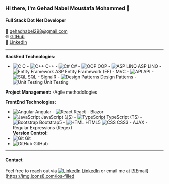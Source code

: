 ### Hi there, I'm Gehad Nabel Moustafa Mohammed 👋

#### Full Stack Dot Net Developer

📧 gehadnabel298@gmail.com  
🌐 [GitHub](https://github.com/GehadNabel24)  
🔗 [LinkedIn](https://linkedin.com/in/gehad-nabel-a772bb213)

---
**BackEnd Technologies:**
- ![C](https://img.icons8.com/color/16/000000/c-programming.png) C  - ![C++](https://img.icons8.com/color/16/000000/c-plus-plus-logo.png) C++  - ![C#](https://img.icons8.com/color/16/000000/c-sharp-logo.png) C#  - ![OOP](https://img.icons8.com/color/16/000000/object.png) OOP  - ![ASP LINQ](https://img.icons8.com/ios-filled/16/000000/code.png) ASP LINQ  - ![Entity Framework](https://img.icons8.com/ios-filled/16/000000/database.png) ASP Entity Framework (EF)  -  MVC  - ![API](https://img.icons8.com/ios-filled/16/000000/api.png) API  - ![SQL](https://img.icons8.com/ios-filled/16/000000/sql.png) SQL  -  SignalR  - ![Design Patterns](https://img.icons8.com/ios-filled/16/000000/pattern.png) Design Patterns  - ![Unit Testing](https://img.icons8.com/ios-filled/16/000000/test-tube.png) Unit Testing

**Project Management:** -Agile methodologies

**FrontEnd Technologies:**
- ![Angular](https://img.icons8.com/color/16/000000/angularjs.png) Angular   - ![React](https://img.icons8.com/color/16/000000/react-native.png) React   - Blazor
- ![JavaScript](https://img.icons8.com/color/16/000000/javascript.png) JavaScript (JS)   - ![TypeScript](https://img.icons8.com/color/16/000000/typescript.png) TypeScript (TS)   - ![Bootstrap](https://img.icons8.com/color/16/000000/bootstrap.png) Bootstrap5   - ![HTML](https://img.icons8.com/color/16/000000/html-5.png) HTML5 ![CSS](https://img.icons8.com/color/16/000000/css3.png) CSS3   -  AJAX   -  Regular Expressions (Regex)   
**Version Control:**
- ![Git](https://img.icons8.com/color/16/000000/git.png) Git
- ![GitHub](https://img.icons8.com/material-rounded/16/000000/github.png) GitHub

---
#### Contact

Feel free to reach out via [![LinkedIn](https://img.icons8.com/ios-filled/16/000000/linkedin.png)](https://linkedin.com/in/gehad-nabel-a772bb213) [LinkedIn](https://linkedin.com/in/gehad-nabel-a772bb213) or email me at [![Email](https://img.icons8.com/ios-filled

<!--
**GehadNabel24/GehadNabel24** is a ✨ _special_ ✨ repository because its `README.md` (this file) appears on your GitHub profile.

Here are some ideas to get you started:

- 🔭 I’m currently working on ...
- 🌱 I’m currently learning ...
- 👯 I’m looking to collaborate on ...
- 🤔 I’m looking for help with ...
- 💬 Ask me about ...
- 📫 How to reach me: ...
- 😄 Pronouns: ...
- ⚡ Fun fact: ...
-->
